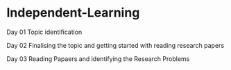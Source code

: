# Independent-Learning

Day 01 
Topic identification

Day 02 
Finalising the topic and getting started with reading research papers

Day 03
Reading Papaers and identifying the Research Problems
